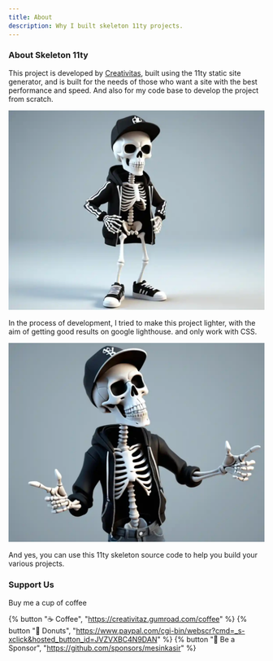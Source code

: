 ```yaml
---
title: About
description: Why I built skeleton 11ty projects.
---
```

### About Skeleton 11ty

This project is developed by [Creativitas](https://creativitas.dev), built using the 11ty static site generator, and is built for the needs of those who want a site with the best performance and speed. And also for my code base to develop the project from scratch.

![Skeleton fast jamstack themes 11ty](/img/skeleton3.webp)

In the process of development, I tried to make this project lighter, with the aim of getting good results on google lighthouse. and only work with CSS.

![Skeleton fast jamstack themes 11ty](/img/skeleton2.webp)

And yes, you can use this 11ty skeleton source code to help you build your various projects.

### Support Us

Buy me a cup of coffee

{% button "☕ Coffee", "https://creativitaz.gumroad.com/coffee" %} {% button "🍩 Donuts", "https://www.paypal.com/cgi-bin/webscr?cmd=_s-xclick&hosted_button_id=JVZVXBC4N9DAN" %} {% button "🍻 Be a Sponsor", "https://github.com/sponsors/mesinkasir" %} 

